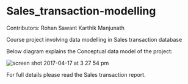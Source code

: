 # Sales_transaction-modelling

Contributors:
Rohan Sawant
Karthik Manjunath

Course project involving data modelling in Sales transaction database

Below diagram explains the Conceptual data model of the project:

![screen shot 2017-04-17 at 3 27 54 pm](https://cloud.githubusercontent.com/assets/8406712/25107239/ffeb8f5a-2382-11e7-98f4-143b334dd08d.png)

For full details please read the Sales transaction report.
